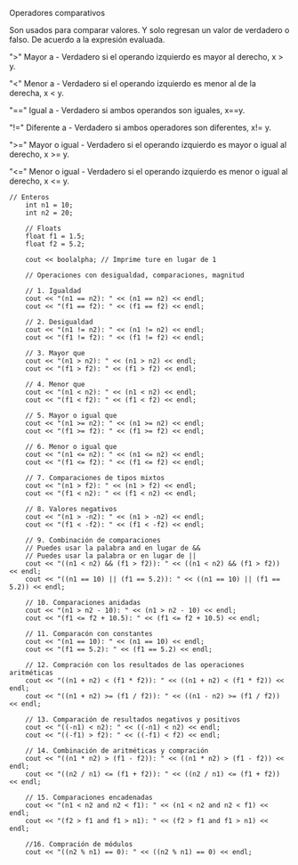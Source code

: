 Operadores comparativos

Son usados para comparar valores. Y solo regresan un valor de verdadero o falso. De acuerdo a la expresión evaluada.

">" Mayor a - Verdadero si el operando izquierdo es mayor al derecho, x > y.

"<" Menor a - Verdadero si el operando izquierdo es menor al de la derecha, x < y.

"==" Igual a - Verdadero si ambos operandos son iguales, x==y.

"!=" Diferente a - Verdadero si ambos operadores son diferentes, x!= y.

">=" Mayor o igual - Verdadero si el operando izquierdo es mayor o igual al derecho, x >= y.

"<=" Menor o igual - Verdadero si el operando izquierdo es menor o igual al derecho, x <= y.

```cplusplus
// Enteros
	int n1 = 10;
	int n2 = 20;

	// Floats
	float f1 = 1.5;
	float f2 = 5.2;

	cout << boolalpha; // Imprime ture en lugar de 1

	// Operaciones con desigualdad, comparaciones, magnitud

	// 1. Igualdad
	cout << "(n1 == n2): " << (n1 == n2) << endl;
	cout << "(f1 == f2): " << (f1 == f2) << endl;

	// 2. Desigualdad
	cout << "(n1 != n2): " << (n1 != n2) << endl;
	cout << "(f1 != f2): " << (f1 != f2) << endl;

	// 3. Mayor que
	cout << "(n1 > n2): " << (n1 > n2) << endl;
	cout << "(f1 > f2): " << (f1 > f2) << endl;

	// 4. Menor que
	cout << "(n1 < n2): " << (n1 < n2) << endl;
	cout << "(f1 < f2): " << (f1 < f2) << endl;

	// 5. Mayor o igual que
	cout << "(n1 >= n2): " << (n1 >= n2) << endl;
	cout << "(f1 >= f2): " << (f1 >= f2) << endl;

	// 6. Menor o igual que
	cout << "(n1 <= n2): " << (n1 <= n2) << endl;
	cout << "(f1 <= f2): " << (f1 <= f2) << endl;

	// 7. Comparaciones de tipos mixtos
	cout << "(n1 > f2): " << (n1 > f2) << endl;
	cout << "(f1 < n2): " << (f1 < n2) << endl;

	// 8. Valores negativos
	cout << "(n1 > -n2): " << (n1 > -n2) << endl;
	cout << "(f1 < -f2): " << (f1 < -f2) << endl;

	// 9. Combinación de comparaciones
	// Puedes usar la palabra and en lugar de &&
	// Puedes usar la palabra or en lugar de ||
	cout << "((n1 < n2) && (f1 > f2)): " << ((n1 < n2) && (f1 > f2)) << endl;
	cout << "((n1 == 10) || (f1 == 5.2)): " << ((n1 == 10) || (f1 == 5.2)) << endl;

	// 10. Comparaciones anidadas
	cout << "(n1 > n2 - 10): " << (n1 > n2 - 10) << endl;
	cout << "(f1 <= f2 + 10.5): " << (f1 <= f2 + 10.5) << endl;

	// 11. Comparacón con constantes
	cout << "(n1 == 10): " << (n1 == 10) << endl;
	cout << "(f1 == 5.2): " << (f1 == 5.2) << endl;

	// 12. Compración con los resultados de las operaciones aritméticas
	cout << "((n1 + n2) < (f1 * f2)): " << ((n1 + n2) < (f1 * f2)) << endl;
	cout << "((n1 + n2) >= (f1 / f2)): " << ((n1 - n2) >= (f1 / f2)) << endl;

	// 13. Comparación de resultados negativos y positivos
	cout << "((-n1) < n2): " << ((-n1) < n2) << endl;
	cout << "((-f1) > f2): " << ((-f1) < f2) << endl;

	// 14. Combinación de aritméticas y compración
	cout << "((n1 * n2) > (f1 - f2)): " << ((n1 * n2) > (f1 - f2)) << endl;
	cout << "((n2 / n1) <= (f1 + f2)): " << ((n2 / n1) <= (f1 + f2)) << endl;

	// 15. Comparaciones encadenadas
	cout << "(n1 < n2 and n2 < f1): " << (n1 < n2 and n2 < f1) << endl;
	cout << "(f2 > f1 and f1 > n1): " << (f2 > f1 and f1 > n1) << endl;

	//16. Compración de módulos
	cout << "((n2 % n1) == 0): " << ((n2 % n1) == 0) << endl;

```
